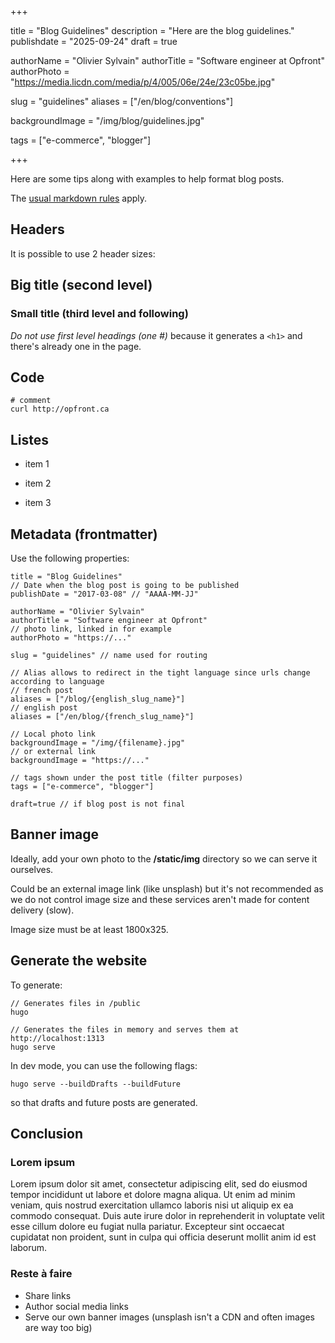 +++

title = "Blog Guidelines"
description = "Here are the blog guidelines."
publishdate = "2025-09-24"
draft = true

authorName = "Olivier Sylvain"
authorTitle = "Software engineer at Opfront"
authorPhoto = "https://media.licdn.com/media/p/4/005/06e/24e/23c05be.jpg"

slug = "guidelines"
aliases = ["/en/blog/conventions"]

backgroundImage = "/img/blog/guidelines.jpg"

tags = ["e-commerce", "blogger"]

+++

Here are some tips along with examples to help format blog posts.

The [usual markdown rules](http://markdown-guide.readthedocs.io/en/latest/basics.html) apply.


## Headers

It is possible to use 2 header sizes:

## Big title (second level)
### Small title (third level and following)

*Do not use first level headings (one #)* because it generates a ```<h1>``` and there's already one in the page.

## Code

```
# comment
curl http://opfront.ca
```

## Listes
+ item 1
- item 2
* item 3

## Metadata (frontmatter)

Use the following properties:
```
title = "Blog Guidelines"
// Date when the blog post is going to be published
publishDate = "2017-03-08" // "AAAA-MM-JJ"

authorName = "Olivier Sylvain"
authorTitle = "Software engineer at Opfront"
// photo link, linked in for example
authorPhoto = "https://..."

slug = "guidelines" // name used for routing

// Alias allows to redirect in the tight language since urls change according to language
// french post
aliases = ["/blog/{english_slug_name}"]
// english post
aliases = ["/en/blog/{french_slug_name}"]

// Local photo link
backgroundImage = "/img/{filename}.jpg"
// or external link
backgroundImage = "https://..."

// tags shown under the post title (filter purposes)
tags = ["e-commerce", "blogger"]

draft=true // if blog post is not final
```

## Banner image
Ideally, add your own photo to the **/static/img** directory so we can serve it ourselves.

Could be an external image link (like unsplash) but it's not recommended as we do not control image size and these services aren't made for content delivery (slow).

Image size must be at least 1800x325.

## Generate the website
To generate:

```
// Generates files in /public
hugo

// Generates the files in memory and serves them at http://localhost:1313
hugo serve
```
In dev mode, you can use the following flags:
```
hugo serve --buildDrafts --buildFuture
```
so that drafts and future posts are generated.

## Conclusion

### Lorem ipsum

Lorem ipsum dolor sit amet, consectetur adipiscing elit, sed do eiusmod tempor incididunt ut labore et dolore magna aliqua. Ut enim ad minim veniam, quis nostrud exercitation ullamco laboris nisi ut aliquip ex ea commodo consequat. Duis aute irure dolor in reprehenderit in voluptate velit esse cillum dolore eu fugiat nulla pariatur. Excepteur sint occaecat cupidatat non proident, sunt in culpa qui officia deserunt mollit anim id est laborum.

### Reste à faire

* Share links
* Author social media links
* Serve our own banner images (unsplash isn't a CDN and often images are way too big)
